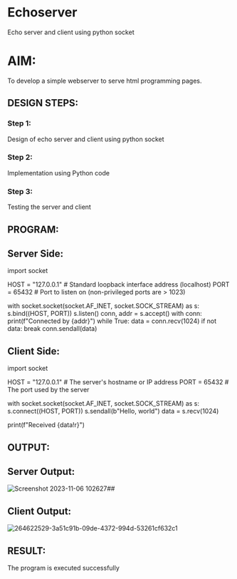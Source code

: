 # Echoserver
Echo server and client using python socket

# AIM:

To develop a simple webserver to serve html programming pages.

## DESIGN STEPS:

### Step 1:

Design of echo server and client using python socket

### Step 2:

Implementation using Python code

### Step 3:

Testing the server and client 

## PROGRAM:
## Server Side:
import socket


HOST = "127.0.0.1"  # Standard loopback interface address (localhost)
PORT = 65432  # Port to listen on (non-privileged ports are > 1023)


with socket.socket(socket.AF_INET, socket.SOCK_STREAM) as s:
    s.bind((HOST, PORT))
    s.listen()
    conn, addr = s.accept()
    with conn:
        print(f"Connected by {addr}")
        while True:
            data = conn.recv(1024)
            if not data:
                break
            conn.sendall(data)
## Client Side:
import socket


HOST = "127.0.0.1"  # The server's hostname or IP address
PORT = 65432  # The port used by the server


with socket.socket(socket.AF_INET, socket.SOCK_STREAM) as s:
    s.connect((HOST, PORT))
    s.sendall(b"Hello, world")
    data = s.recv(1024)


print(f"Received {data!r}")

## OUTPUT:
## Server Output:

![Screenshot 2023-11-06 102627](https://github.com/VENKY270304/Echoserver/assets/124234106/047cb1be-2588-4f79-8b4e-85f655589243)##
## Client Output:

![264622529-3a51c91b-09de-4372-994d-53261cf632c1](https://github.com/VENKY270304/Echoserver/assets/124234106/ee774095-fa89-4fb7-afe5-7c6782d6462c)


## RESULT:
The program is executed successfully
